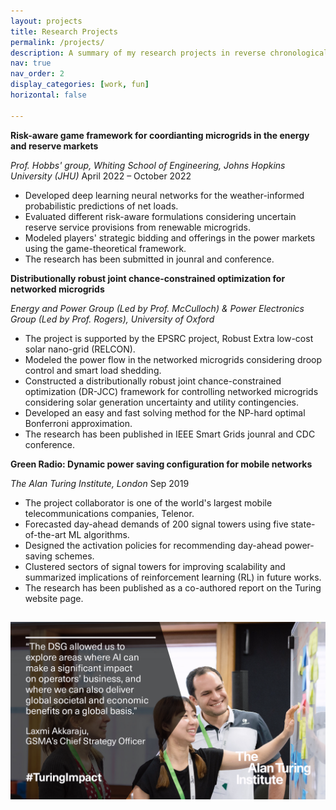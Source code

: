 ```yaml
---
layout: projects
title: Research Projects
permalink: /projects/
description: A summary of my research projects in reverse chronological order.
nav: true
nav_order: 2
display_categories: [work, fun]
horizontal: false

---
```


**Risk-aware game framework for coordianting microgrids in the energy and reserve markets**

*Prof. Hobbs' group, Whiting School of Engineering, Johns Hopkins University (JHU)*		April 2022 – October 2022

- Developed deep learning neural networks for the weather-informed probabilistic predictions of net loads.
- Evaluated different risk-aware formulations considering uncertain reserve service provisions from renewable microgrids. 
- Modeled players' strategic bidding and offerings in the power markets using the game-theoretical framework.
- The research has been submitted in jounral and conference. 

**Distributionally robust joint chance-constrained optimization for networked microgrids**

*Energy and Power Group (Led by Prof. McCulloch) & Power Electronics Group (Led by Prof. Rogers), University of Oxford* 

- The project is supported by the EPSRC project, Robust Extra low-cost solar nano-grid (RELCON).
- Modeled the power flow in the networked microgrids considering droop control and smart load shedding.
- Constructed a distributionally robust joint chance-constrained optimization (DR-JCC) framework for controlling networked microgrids considering solar generation uncertainty and utility contingencies.
- Developed an easy and fast solving method for the NP-hard optimal Bonferroni approximation.
- The research has been published in IEEE Smart Grids jounral and CDC conference. 

**Green Radio: Dynamic power saving configuration for mobile networks**

*The Alan Turing Institute, London*             							    Sep 2019

- The project collaborator is one of the world's largest mobile telecommunications companies, Telenor. 
- Forecasted day-ahead demands of 200 signal towers using five state-of-the-art ML algorithms.  
- Designed the activation policies for recommending day-ahead power-saving schemes.
- Clustered sectors of signal towers for improving scalability and summarized implications of reinforcement learning (RL) in future works. 
- The research has been published as a co-authored report on the Turing website page. 

<h2> </h2>
<img src="/img/turing.JPG" alt="Turing_photos">


